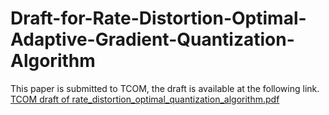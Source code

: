 # Draft-for-Rate-Distortion-Optimal-Adaptive-Gradient-Quantization-Algorithm
This paper is submitted to TCOM, the draft is available at the following link.
[TCOM draft of rate_distortion_optimal_quantization_algorithm.pdf](https://github.com/cgj1994/Draft-for-Rate-Distortion-Optimal-Adaptive-Gradient-Quantization-Algorithm/files/9647475/TCOM.draft.of.rate_distortion_optimal_quantization_algorithm.pdf)
